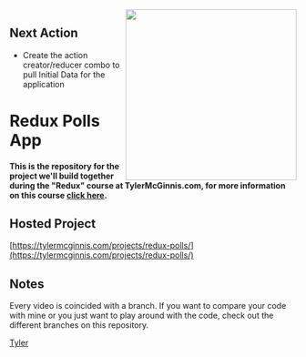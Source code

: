 <img src="https://tylermcginnis.com/tylermcginnis_glasses-300.png" width="300" align="right">

## Next Action

- Create the action creator/reducer combo to pull Initial Data for the application


Redux Polls App
========

#### This is the repository for the project we'll build together during the "Redux" course at TylerMcGinnis.com, for more information on this course [click here](https://tylermcginnis.com/courses/redux/).

## Hosted Project

[https://tylermcginnis.com/projects/redux-polls/](https://tylermcginnis.com/projects/redux-polls/)

## Notes
Every video is coincided with a branch. If you want to compare your code with mine or you just want to play around with the code, check out the different branches on this repository.

[Tyler](https://twitter.com/tylermcginnis)

